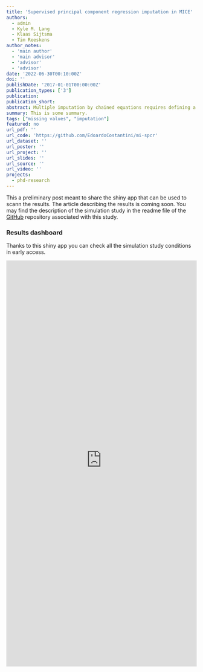 ```yaml
---
title: 'Supervised principal component regression imputation in MICE'
authors:
  - admin
  - Kyle M. Lang
  - Klaas Sijtsma
  - Tim Reeskens
author_notes:
  - 'main author'
  - 'main advisor'
  - 'advisor'
  - 'advisor'
date: '2022-06-30T00:10:00Z'
doi: ''
publishDate: '2017-01-01T00:00:00Z'
publication_types: ['3']
publication: 
publication_short: 
abstract: Multiple imputation by chained equations requires defining a univariate imputation model for every variable under imputation. This can be a daunting task, especially with large social surveys with many variables. In this work, we compare different ways of using principal component regressions (PCR) to bypass this decision. In particular, we explore whether different supervision approaches to PCR can improve the imputation performance.
summary: This is some summary.
tags: ["missing values", "imputation"]
featured: no
url_pdf: ''
url_code: 'https://github.com/EdoardoCostantini/mi-spcr'
url_dataset: ''
url_poster: ''
url_project: ''
url_slides: ''
url_source: ''
url_video: ''
projects:
  - phd-research
---
```


This a preliminary post meant to share the shiny app that can be used to scann the results.
The article describing the results is coming soon.
You may find the description of the simulation study in the readme file of the [GitHub](https://github.com/EdoardoCostantini/mi-spcr) repository associated with this study.

### Results dashboard

Thanks to this shiny app you can check all the simulation study conditions in early access.

<iframe height="1075" width="100%" frameborder="no" src="https://edoardocostantini.shinyapps.io/mi-pcr-plot/?_ga=2.193807589.95894774.1658930327-1213691852.1658930327"> </iframe>
